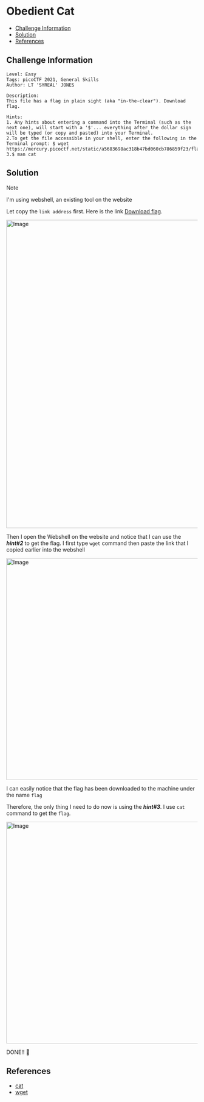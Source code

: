 # Obedient Cat
- [Challenge Information](#challenge-information)
- [Solution](#solution)
- [References](#references)



## Challenge Information
<a name="challenge-information"></a>
```text
Level: Easy 
Tags: picoCTF 2021, General Skills
Author: LT 'SYREAL' JONES
 
Description:
This file has a flag in plain sight (aka "in-the-clear"). Download flag.
 
Hints:
1. Any hints about entering a command into the Terminal (such as the next one), will start with a '$'... everything after the dollar sign will be typed (or copy and pasted) into your Terminal.
2.To get the file accessible in your shell, enter the following in the Terminal prompt: $ wget https://mercury.picoctf.net/static/a5683698ac318b47bd060cb786859f23/flag
3.$ man cat
```
## Solution
<a name="solution"></a>
> [!NOTE]
> I'm using webshell, an existing tool on the website

Let copy the `link address` first.
Here is the link [Download flag](https://mercury.picoctf.net/static/a5683698ac318b47bd060cb786859f23/flag).

<img width="809" alt="Image" src="https://github.com/user-attachments/assets/5139c33e-8428-4813-8493-04063c49434f" />

Then I open the Webshell on the website and notice that I can use the ***hint#2*** to get the flag. I first type `wget` command then paste the link that I copied earlier into the webshell

<img width="582" alt="Image" src="https://github.com/user-attachments/assets/7b7645bc-919b-4631-b6f3-9fd9a1027b54" />

I can easily notice that the flag has been downloaded to the machine under the name `flag` 

Therefore, the only thing I need to do now is using the ***hint#3***. I use `cat` command to get the `flag`.

<img width="582" alt="Image" src="https://github.com/user-attachments/assets/e15a3950-acbe-4c78-b43f-a3a8d739bbd6" />

DONE!! :partying_face:

## References
<a name="references"></a>
- [cat](https://www.man7.org/linux/man-pages/man1/cat.1.html)
- [wget](https://www.man7.org/linux/man-pages/man1/wget.1.html)

